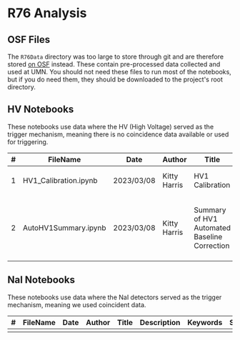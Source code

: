 # R76 Analysis

## OSF Files

The `R76Data` directory was too large to store through git and are therefore stored [on OSF](https://osf.io/tb29n/) instead. 
These contain pre-processed data collected and used at UMN. 
You should not need these files to run most of the notebooks, but if you do need them, they should be downloaded
to the project's root directory.

## HV Notebooks

These notebooks use data where the HV (High Voltage) served as the trigger mechanism, 
meaning there is no coincidence data available or used for triggering. 

| **#** | **FileName**          | **Date**   | **Author**    | **Title**                                    | **Description**                                | **Keywords**     | **Status**    | **Presented?**    |
|-------|-----------------------|------------|---------------|----------------------------------------------|------------------------------------------------|------------------|---------------|-------------------|
|   1   | HV1_Calibration.ipynb | 2023/03/08 | Kitty Harris  | HV1 Calibration                              | A first attempt at calibration.                | Calibration      | Complete      | Yes               |
|   2   | AutoHV1Summary.ipynb  | 2023/03/08 | Kitty Harris  | Summary of HV1 Automated Baseline Correction | Describe automatic fit process before moving on to new datasets. | Summary, Calibration, Automation | Started | No |

## NaI Notebooks

These notebooks use data where the NaI detectors served as the trigger mechanism, 
meaning we used coincident data.

| **#** | **FileName**      | **Date**  | **Author**    | **Title**     | **Description**                   | **Keywords**  | **Status**    | **Presented?**    |
|-------|-------------------|-----------|---------------|---------------|-----------------------------------|---------------|---------------|-------------------|
|       |                   |           |               |               |                                   |               |               |                   |
